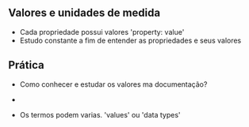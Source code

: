 ## Valores e unidades de medida

- Cada propriedade possui valores 'property: value'
- Estudo constante a fim de entender as propriedades e seus valores

## Prática
- Como conhecer e estudar os valores ma documentação?

- <color> <length>
    
- Os termos podem varias. 'values' ou 'data types'



